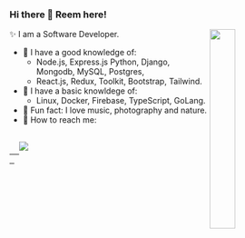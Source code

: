 ### Hi there 👋 Reem here!

✨ I am a Software Developer.
<img src="https://c.tenor.com/-Fbyl7vqHiYAAAAj/goma-cat.gif" align='right' width='30%'/>
- 💯 I have a good knowledge of:<br/>
   - Node.js, Express.js Python, Django, Mongodb, MySQL, Postgres,<br/>
   - React.js, Redux, Toolkit, Bootstrap, Tailwind.
- 🧐 I have a basic knowldege of:<br/>
   - Linux, Docker, Firebase, TypeScript, GoLang.
- 📢 Fun fact: I love music, photography and nature.
- 🦅 How to reach me: 
<pre>
 <a href="https://www.linkedin.com/in/reem-elbakry/" target="_blank">
  <img src=https://img.shields.io/badge/linkedin-%2300acee.svg?color=405DE6&style=for-the-badge&logo=linkedin&logoColor=white style="margin-bottom: 5px;"/>
 </a>
</pre>


